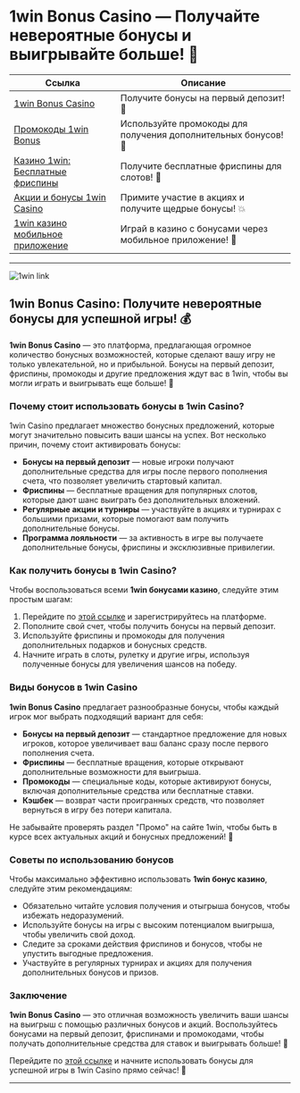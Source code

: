 # 1win Bonus Casino — Получайте невероятные бонусы и выигрывайте больше! 🎉

| **Ссылка**                                | **Описание**             |
|-------------------------------------------|--------------------------|
| [1win Bonus Casino](https://1wsrbi.win/casino/list?open=register&sub1=gh) | Получите бонусы на первый депозит! 💸 |
| [Промокоды 1win Bonus](https://1wsrbi.win/casino/list?open=register&sub1=gh) | Используйте промокоды для получения дополнительных бонусов! 🎁 |
| [Казино 1win: Бесплатные фриспины](https://1wsrbi.win/casino/list?open=register&sub1=gh) | Получите бесплатные фриспины для слотов! 🎰 |
| [Акции и бонусы 1win Casino](https://1wsrbi.win/casino/list?open=register&sub1=gh) | Примите участие в акциях и получите щедрые бонусы! 💥 |
| [1win казино мобильное приложение](https://1wsrbi.win/casino/list?open=register&sub1=gh) | Играй в казино с бонусами через мобильное приложение! 📱 |

---

![1win link](https://i.imgur.com/zCgNrqx.jpeg)

## 1win Bonus Casino: Получите невероятные бонусы для успешной игры! 💰

**1win Bonus Casino** — это платформа, предлагающая огромное количество бонусных возможностей, которые сделают вашу игру не только увлекательной, но и прибыльной. Бонусы на первый депозит, фриспины, промокоды и другие предложения ждут вас в 1win, чтобы вы могли играть и выигрывать еще больше! 🎰

### Почему стоит использовать бонусы в 1win Casino?

1win Casino предлагает множество бонусных предложений, которые могут значительно повысить ваши шансы на успех. Вот несколько причин, почему стоит активировать бонусы:

- **Бонусы на первый депозит** — новые игроки получают дополнительные средства для игры после первого пополнения счета, что позволяет увеличить стартовый капитал.
- **Фриспины** — бесплатные вращения для популярных слотов, которые дают шанс выиграть без дополнительных вложений.
- **Регулярные акции и турниры** — участвуйте в акциях и турнирах с большими призами, которые помогают вам получить дополнительные бонусы.
- **Программа лояльности** — за активность в игре вы получаете дополнительные бонусы, фриспины и эксклюзивные привилегии.

### Как получить бонусы в 1win Casino?

Чтобы воспользоваться всеми **1win бонусами казино**, следуйте этим простым шагам:

1. Перейдите по [этой ссылке](https://1wsrbi.win/casino/list?open=register&sub1=gh) и зарегистрируйтесь на платформе.
2. Пополните свой счет, чтобы получить бонусы на первый депозит.
3. Используйте фриспины и промокоды для получения дополнительных подарков и бонусных средств.
4. Начните играть в слоты, рулетку и другие игры, используя полученные бонусы для увеличения шансов на победу.

### Виды бонусов в 1win Casino

**1win Bonus Casino** предлагает разнообразные бонусы, чтобы каждый игрок мог выбрать подходящий вариант для себя:

- **Бонусы на первый депозит** — стандартное предложение для новых игроков, которое увеличивает ваш баланс сразу после первого пополнения счета.
- **Фриспины** — бесплатные вращения, которые открывают дополнительные возможности для выигрыша.
- **Промокоды** — специальные коды, которые активируют бонусы, включая дополнительные средства или бесплатные ставки.
- **Кэшбек** — возврат части проигранных средств, что позволяет вернуться в игру без потери капитала.

Не забывайте проверять раздел "Промо" на сайте 1win, чтобы быть в курсе всех актуальных акций и бонусных предложений! 🎁

### Советы по использованию бонусов

Чтобы максимально эффективно использовать **1win бонус казино**, следуйте этим рекомендациям:

- Обязательно читайте условия получения и отыгрыша бонусов, чтобы избежать недоразумений.
- Используйте бонусы на игры с высоким потенциалом выигрыша, чтобы увеличить свой доход.
- Следите за сроками действия фриспинов и бонусов, чтобы не упустить выгодные предложения.
- Участвуйте в регулярных турнирах и акциях для получения дополнительных бонусов и призов.

### Заключение

**1win Bonus Casino** — это отличная возможность увеличить ваши шансы на выигрыш с помощью различных бонусов и акций. Воспользуйтесь бонусами на первый депозит, фриспинами и промокодами, чтобы получать дополнительные средства для ставок и выигрывать больше! 💸

Перейдите по [этой ссылке](https://1wsrbi.win/casino/list?open=register&sub1=gh) и начните использовать бонусы для успешной игры в 1win Casino прямо сейчас! 🎉

---
